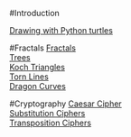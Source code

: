 #Introduction

[Drawing with Python turtles](https://lab.cs50.io/martybillingsley/tinkRworks/master/turtleDraw/) <br>

#Fractals
[Fractals](https://lab.cs50.io/martybillingsley/tinkRworks/master/fractals/) <br>
[Trees](https://lab.cs50.io/martybillingsley/tinkRworks/master/fractalTrees/) <br>
[Koch Triangles](https://lab.cs50.io/martybillingsley/tinkRworks/master/fractalKoch/) <br>
[Torn Lines](https://lab.cs50.io/martybillingsley/tinkRworks/master/fractalTornLine/) <br>
[Dragon Curves](https://lab.cs50.io/martybillingsley/tinkRworks/master/fractalDragon/) <br>


#Cryptography
[Caesar Cipher](https://lab.cs50.io/martybillingsley/tinkRworks/master/cryptography1/) <br>
[Substitution Ciphers](https://lab.cs50.io/martybillingsley/tinkRworks/master/cryptography2/) <br>
[Transposition Ciphers](https://lab.cs50.io/martybillingsley/tinkRworks/master/cryptography3/) <br>
